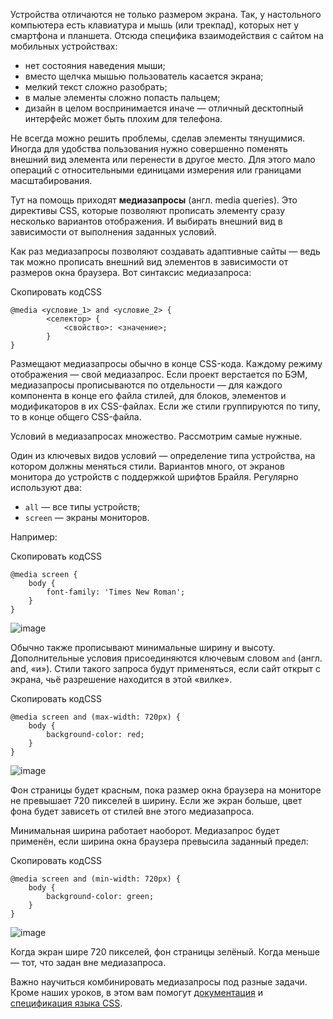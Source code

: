 

Устройства отличаются не только размером экрана. Так, у настольного компьютера есть клавиатура и мышь (или трекпад), которых нет у смартфона и планшета. Отсюда специфика взаимодействия с сайтом на мобильных устройствах:

-   нет состояния наведения мыши;
-   вместо щелчка мышью пользователь касается экрана;
-   мелкий текст сложно разобрать;
-   в малые элементы сложно попасть пальцем;
-   дизайн в целом воспринимается иначе — отличный десктопный интерфейс может быть плохим для телефона.

Не всегда можно решить проблемы, сделав элементы тянущимися. Иногда для удобства пользования нужно совершенно поменять внешний вид элемента или перенести в другое место. Для этого мало операций с относительными единицами измерения или границами масштабирования.

Тут на помощь приходят **медиазапросы** (англ. media queries). Это директивы CSS, которые позволяют прописать элементу сразу несколько вариантов отображения. И выбирать внешний вид в зависимости от выполнения заданных условий.

Как раз медиазапросы позволяют создавать адаптивные сайты — ведь так можно прописать внешний вид элементов в зависимости от размеров окна браузера. Вот синтаксис медиазапроса:

Скопировать кодCSS

```
@media <условие_1> and <условие_2> {
        <селектор> {
            <свойство>: <значение>;
        }
} 
```

Размещают медиазапросы обычно в конце CSS-кода. Каждому режиму отображения — свой медиазапрос. Если проект верстается по БЭМ, медиазапросы прописываются по отдельности — для каждого компонента в конце его файла стилей, для блоков, элементов и модификаторов в их CSS-файлах. Если же стили группируются по типу, то в конце общего CSS-файла.

Условий в медиазапросах множество. Рассмотрим самые нужные.

Один из ключевых видов условий — определение типа устройства, на котором должны меняться стили. Вариантов много, от экранов монитора до устройств с поддержкой шрифтов Брайля. Регулярно используют два:

-   `all` — все типы устройств;
-   `screen` — экраны мониторов.

Например:

Скопировать кодCSS

```
@media screen {
    body {
        font-family: 'Times New Roman';
    }
} 
```

![image](https://pictures.s3.yandex.net/resources/fonts-3_1584272515.gif)

Обычно также прописывают минимальные ширину и высоту. Дополнительные условия присоединяются ключевым словом `and` (англ. and, «и»). Стили такого запроса будут применяться, если сайт открыт с экрана, чьё разрешение находится в этой «вилке».

Скопировать кодCSS

```
@media screen and (max-width: 720px) {
    body {
        background-color: red;
    }
} 
```

![image](https://pictures.s3.yandex.net/resources/colour_max_720_4_1584272546.gif)

Фон страницы будет красным, пока размер окна браузера на мониторе не превышает 720 пикселей в ширину. Если же экран больше, цвет фона будет зависеть от стилей вне этого медиазапроса.

Минимальная ширина работает наоборот. Медиазапрос будет применён, если ширина окна браузера превысила заданный предел:

Скопировать кодCSS

```
@media screen and (min-width: 720px) {
    body {
        background-color: green;
    }
} 
```

![image](https://pictures.s3.yandex.net/resources/2_width_copy_1_1584273090.gif)

Когда экран шире 720 пикселей, фон страницы зелёный. Когда меньше — тот, что задан вне медиазапроса.

Важно научиться комбинировать медиазапросы под разные задачи. Кроме наших уроков, в этом вам помогут [документация](https://developer.mozilla.org/en-US/docs/Web/CSS/@media#Media_types) и [спецификация языка CSS](https://www.w3.org/TR/css3-mediaqueries/).